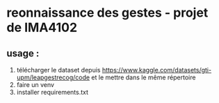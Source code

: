# reonnaissance des gestes - projet de IMA4102
## usage : 
1. télécharger le dataset depuis https://www.kaggle.com/datasets/gti-upm/leapgestrecog/code et le mettre dans le même répertoire
2. faire un venv
3. installer requirements.txt
